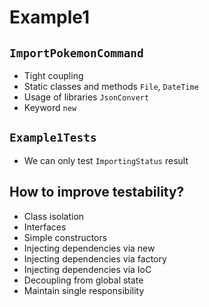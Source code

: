 ﻿# Example1

## `ImportPokemonCommand`

- Tight coupling
- Static classes and methods `File`, `DateTime`
- Usage of libraries `JsonConvert`
- Keyword `new`

## `Example1Tests`
- We can only test `ImportingStatus` result

## How to improve testability?

- Class isolation
- Interfaces
- Simple constructors
- Injecting dependencies via new
- Injecting dependencies via factory
- Injecting dependencies via IoC
- Decoupling from global state
- Maintain single responsibility